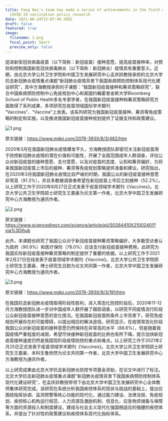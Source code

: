 ```yaml
---
title: Fang Hai's team has made a series of achievements in the field of
  COVID-19 vaccination policy research
date: 2021-06-24T15:07:40.568Z
draft: false
featured: true
image:
  filename: 2.png
  focal_point: Smart
  preview_only: false
---
```

促进新型冠状病毒疫苗（以下简称：新冠疫苗）接种意愿，提高疫苗接种率，对预防和控制我国新型冠状病毒肺炎（以下简称：新冠肺炎）疫情具有重要意义。近期，由北京大学公共卫生学院和中国卫生发展研究中心孟庆跃教授承担的北京大学抗击新冠肺炎疫情重点课题“新冠肺炎疫情背景下我国疾病预防控制体系现代化建设研究”，其中方海教授承担的子课题：“我国新冠疫苗接种和筹资策略研究”，联合中国疾病预防控制中心免疫规划中心和美国约翰霍普金斯大学Bloomberg School of Public Health多名专家学者，在我国新冠疫苗接种和筹资策略研究方面取得了系列成果，多项研究在疫苗领域国际学术期刊 “Vaccines”、“Vaccine”上发表。该系列研究为我国新冠疫苗接种、筹资等免疫策略的制定和实施，以及推进我国新冠疫苗接种规划提供了证据支持和政策建议。

![1.png](http://www.bjmu.edu.cn/images/2021-06/7374bff291ee4271bfaf5124a2b78d86.png "7374bff291ee4271bfaf5124a2b78d86.png")

原文链接：<https://www.mdpi.com/2076-393X/8/3/482/htm>

2020年3月在我国新冠肺炎疫情爆发不久，方海教授团队即密切关注新冠疫苗用于防控新冠肺炎疫情的潜在价值和可能性，开展了全国范围成年人群调查，评估公众对新冠疫苗的接种意愿、支付意愿，以及对疫苗的态度、认知和筹资偏好，为将来我国新冠疫苗上市后的接种、筹资等免疫规划策略提供准备和建议。研究指出，在2020年3月我国新冠肺炎疫情比较严峻的时期，我国公众的新冠疫苗接种意愿非常高（91.3%），并且多数被调查者希望在新冠疫苗上市后立刻接种（52.2%）。以上研究工作于2020年8月27日正式发表于疫苗领域学术期刊《Vaccines》。北京大学公共卫生学院硕士研究生王嘉豪为论文第一作者，北京大学中国卫生发展研究中心方海教授为通讯作者。

![2.png](http://www.bjmu.edu.cn/images/2021-06/9a2a5918fe9543bcb662b17dfe3400d3.png "9a2a5918fe9543bcb662b17dfe3400d3.png")

原文链接：<https://www.sciencedirect.com/science/article/pii/S0264410X21002401?via%3Dihub>

此外，本课题也研究了我国公众对于新冠疫苗接种筹资策略偏好，大多数受访者认为政府（90.9%）和医疗保险（78.0%）应该支付新冠疫苗接种费用，此研究为我国实际新冠疫苗接种筹资策略的制定提供了重要的依据。以上研究工作于2021年2月27日在线发表于疫苗领域学术期刊《Vaccine》。北京大学公共卫生学院硕士研究生王嘉豪、博士研究生吕韵为论文共同第一作者，北京大学中国卫生发展研究中心方海教授为通讯作者。

![3.png](http://www.bjmu.edu.cn/images/2021-06/7ce45bc99b844caeadde7ce0096c6f1d.png "7ce45bc99b844caeadde7ce0096c6f1d.png")

原文链接：<https://www.mdpi.com/2076-393X/9/3/191/htm>

在我国抗击新冠肺炎疫情取得阶段性胜利，进入常态化防控阶段后，2020年11-12月方海教授团队进一步对中国成年人群开展了跟踪调查，以研究不同疫情流行阶段公众新冠疫苗接种意愿的变化情况。在我国新冠疫苗附条件上市背景下，研究免疫规划开展存在的可能障碍，以提出相应的解决途径。研究显示，在疫情常态化阶段我国公众对新冠疫苗的接种意愿仍然保持在非常高的水平（88.6%），但是随着我国疫情严重程度的减弱，希望尽快接种新冠疫苗的比例也有所下降。提示加快新冠疫苗接种速度仍然是我国现阶段疫情防控的重点和难点。以上研究工作于2021年2月25日正式发表于疫苗领域学术期刊《Vaccines》。北京大学公共卫生学院硕士研究生王嘉豪、本科生鲁欣然为论文共同第一作者，北京大学中国卫生发展研究中心方海教授为通讯作者。

以上研究成果由北京大学抗击新冠肺炎防控专项基金资助，在论文中进行了标注。北京大学抗击新冠肺炎疫情重点课题“新冠肺炎疫情背景下我国疾病预防控制体系现代化建设研究”，在孟庆跃教授带领下由北京大学中国卫生发展研究中心全体教师集体研究完成。该研究在系统分析我国疾控体系的现状与挑战的基础上，提出应围绕指挥协调、监测预警等核心功能的现代化，通过能力建设、法律法规、免疫规划、疾控核心机构运行规范、人力资源及激励机制、信息化、应急物资储备与保障等方面的资源投入和制度建设，建成与社会主义现代化强国相适应的强健的疾控体系，并提出了针对性的政策建议和疾控体系现代化指标体系。